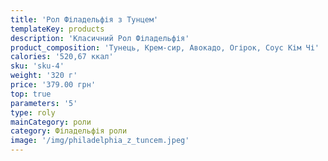 ```yaml
---
title: 'Рол Філадельфія з Тунцем'
templateKey: products
description: 'Класичний Рол Філадельфія'
product_composition: 'Тунець, Крем-сир, Авокадо, Огірок, Соус Кім Чі'
calories: '520,67 ккал'
sku: 'sku-4'
weight: '320 г'
price: '379.00 грн'
top: true
parameters: '5'
type: roly
mainCategory: роли
category: Філадельфія роли
image: '/img/philadelphia_z_tuncem.jpeg'
---
```

